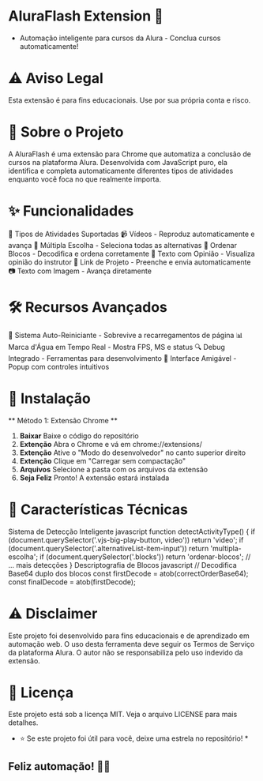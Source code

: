 # AluraFlash Extension 🚀 #
* Automação inteligente para cursos da Alura - Conclua cursos automaticamente! 

# ⚠️ Aviso Legal #
Esta extensão é para fins educacionais. Use por sua própria conta e risco.


# 📖 Sobre o Projeto #
A AluraFlash é uma extensão para Chrome que automatiza a conclusão de cursos na plataforma Alura. Desenvolvida com JavaScript puro, ela identifica e completa automaticamente diferentes tipos de atividades enquanto você foca no que realmente importa.

# ✨ Funcionalidades #
🎯 Tipos de Atividades Suportadas
📹 Vídeos - Reproduz automaticamente e avança
🔘 Múltipla Escolha - Seleciona todas as alternativas
🧩 Ordenar Blocos - Decodifica e ordena corretamente
💬 Texto com Opinião - Visualiza opinião do instrutor
🔗 Link de Projeto - Preenche e envia automaticamente
📷 Texto com Imagem - Avança diretamente

# 🛠️ Recursos Avançados #
🔄 Sistema Auto-Reiniciante - Sobrevive a recarregamentos de página
📊 Marca d'Água em Tempo Real - Mostra FPS, MS e status
🔍 Debug Integrado - Ferramentas para desenvolvimento
🎨 Interface Amigável - Popup com controles intuitivos


# 🚀 Instalação #
** Método 1: Extensão Chrome **
1. **Baixar** Baixe o código do repositório
2. **Extenção** Abra o Chrome e vá em chrome://extensions/
3. **Extenção** Ative o "Modo do desenvolvedor" no canto superior direito
4. **Extenção** Clique em "Carregar sem compactação"
5. **Arquivos** Selecione a pasta com os arquivos da extensão
6. **Seja Feliz** Pronto! A extensão estará instalada

# 🎯 Características Técnicas #
Sistema de Detecção Inteligente
javascript
function detectActivityType() {
    if (document.querySelector('.vjs-big-play-button, video')) return 'video';
    if (document.querySelector('.alternativeList-item-input')) return 'multipla-escolha';
    if (document.querySelector('.blocks')) return 'ordenar-blocos';
    // ... mais detecções
}
Descriptografia de Blocos
javascript
// Decodifica Base64 duplo dos blocos
const firstDecode = atob(correctOrderBase64);
const finalDecode = atob(firstDecode);
# ⚠️ Disclaimer #
Este projeto foi desenvolvido para fins educacionais e de aprendizado em automação web. O uso desta ferramenta deve seguir os Termos de Serviço da plataforma Alura. O autor não se responsabiliza pelo uso indevido da extensão.

# 📄 Licença #
Este projeto está sob a licença MIT. Veja o arquivo LICENSE para mais detalhes.

* ⭐ Se este projeto foi útil para você, deixe uma estrela no repositório! *

## Feliz automação! 🚀🎯 ##




